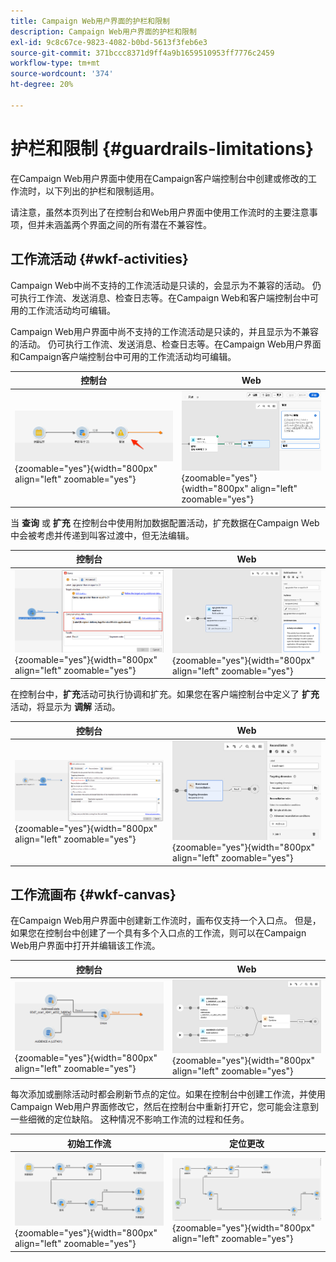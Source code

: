 ```yaml
---
title: Campaign Web用户界面的护栏和限制
description: Campaign Web用户界面的护栏和限制
exl-id: 9c8c67ce-9823-4082-b0bd-5613f3feb6e3
source-git-commit: 371bccc8371d9ff4a9b1659510953ff7776c2459
workflow-type: tm+mt
source-wordcount: '374'
ht-degree: 20%

---
```


# 护栏和限制 {#guardrails-limitations}

在Campaign Web用户界面中使用在Campaign客户端控制台中创建或修改的工作流时，以下列出的护栏和限制适用。

请注意，虽然本页列出了在控制台和Web用户界面中使用工作流时的主要注意事项，但并未涵盖两个界面之间的所有潜在不兼容性。

## 工作流活动 {#wkf-activities}

Campaign Web中尚不支持的工作流活动是只读的，会显示为不兼容的活动。 仍可执行工作流、发送消息、检查日志等。在Campaign Web和客户端控制台中可用的工作流活动均可编辑。

Campaign Web用户界面中尚不支持的工作流活动是只读的，并且显示为不兼容的活动。 仍可执行工作流、发送消息、检查日志等。在Campaign Web用户界面和Campaign客户端控制台中可用的工作流活动均可编辑。

| 控制台 | Web |
| --- | --- |
| ![](assets/limitations-activities-console.png){zoomable=&quot;yes&quot;}{width="800px" align="left" zoomable="yes"} | ![](assets/limitations-activities-web.png){zoomable=&quot;yes&quot;}{width="800px" align="left" zoomable="yes"} |

当 **查询** 或 **扩充** 在控制台中使用附加数据配置活动，扩充数据在Campaign Web中会被考虑并传递到叫客过渡中，但无法编辑。

| 控制台 | Web |
| --- | --- |
| ![](assets/limitations-options-console.png){zoomable=&quot;yes&quot;}{width="800px" align="left" zoomable="yes"} | ![](assets/limitations-options-web.png){zoomable=&quot;yes&quot;}{width="800px" align="left" zoomable="yes"} |

在控制台中，**扩充**&#x200B;活动可执行协调和扩充。如果您在客户端控制台中定义了 **扩充** 活动，将显示为 **调解** 活动。

| 控制台 | Web |
| --- | --- |
| ![](assets/limitations-enrichment-console.png){zoomable=&quot;yes&quot;}{width="800px" align="left" zoomable="yes"} | ![](assets/limitations-enrichment-web.png){zoomable=&quot;yes&quot;}{width="800px" align="left" zoomable="yes"} |

## 工作流画布 {#wkf-canvas}

在Campaign Web用户界面中创建新工作流时，画布仅支持一个入口点。 但是，如果您在控制台中创建了一个具有多个入口点的工作流，则可以在Campaign Web用户界面中打开并编辑该工作流。

| 控制台 | Web |
| --- | --- |
| ![](assets/limitations-multiple-console.png){zoomable=&quot;yes&quot;}{width="800px" align="left" zoomable="yes"} | ![](assets/limitations-multiple-web.png){zoomable=&quot;yes&quot;}{width="800px" align="left" zoomable="yes"} |

每次添加或删除活动时都会刷新节点的定位。如果在控制台中创建工作流，并使用Campaign Web用户界面修改它，然后在控制台中重新打开它，您可能会注意到一些细微的定位缺陷。 这种情况不影响工作流的过程和任务。

| 初始工作流 | 定位更改 |
| --- | --- |
| ![](assets/limitations-positioning1.png){zoomable=&quot;yes&quot;}{width="800px" align="left" zoomable="yes"} | ![](assets/limitations-positioning2.png){zoomable=&quot;yes&quot;}{width="800px" align="left" zoomable="yes"} |
